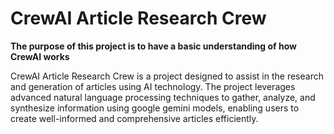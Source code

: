 # CrewAI Article Research Crew

**The purpose of this project is to have a basic understanding of how CrewAI works**

CrewAI Article Research Crew is a project designed to assist in the research and generation of articles using AI technology. The project leverages advanced natural language processing techniques to gather, analyze, and synthesize information using google gemini models, enabling users to create well-informed and comprehensive articles efficiently.
